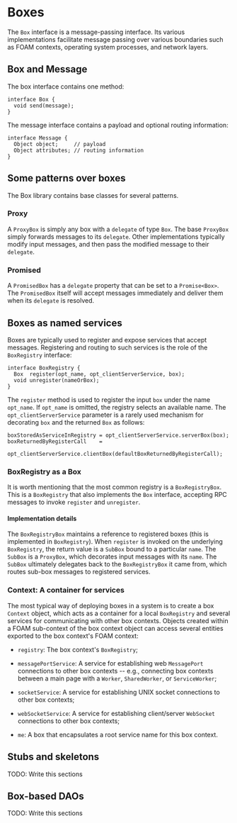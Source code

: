# Boxes

The `Box` interface is a message-passing interface. Its various
implementations facilitate message passing over various boundaries such as
FOAM contexts, operating system processes, and network layers.

## Box and Message

The box interface contains one method:

```
interface Box {
  void send(message);
}
```

The message interface contains a payload and optional routing information:

```
interface Message {
  Object object;     // payload
  Object attributes; // routing information
}
```

## Some patterns over boxes

The Box library contains base classes for several patterns.

### Proxy

A `ProxyBox` is simply any box with a `delegate` of type `Box`. The base
`ProxyBox` simply forwards messages to its `delegate`. Other implementations
typically modify input messages, and then pass the modified message to
their `delegate`.

### Promised

A `PromisedBox` has a `delegate` property that can be set to a
`Promise<Box>`. The `PromisedBox` itself will accept messages immediately and
deliver them when its `delegate` is resolved.

## Boxes as named services

Boxes are typically used to register and expose services that accept
messages. Registering and routing to such services is the role of the
`BoxRegistry` interface:

```
interface BoxRegistry {
  Box  register(opt_name, opt_clientServerService, box);
  void unregister(nameOrBox);
}
```

The `register` method is used to register the input `box` under the name
`opt_name`. If `opt_name` is omitted, the registry selects an available
name. The `opt_clientServerService` parameter is a rarely used mechanism for
decorating `box` and the returned `Box` as follows:

```
boxStoredAsServiceInRegistry = opt_clientServerService.serverBox(box);
boxReturnedByRegisterCall    =
    opt_clientServerService.clientBox(defaultBoxReturnedByRegisterCall);
```

### BoxRegistry as a Box

It is worth mentioning that the most common registry is a
`BoxRegistryBox`. This is a `BoxRegistry` that also implements the `Box`
interface, accepting RPC messages to invoke `register` and `unregister`.

#### Implementation details

The `BoxRegistryBox` maintains a reference to registered boxes (this is
implemented in `BoxRegistry`). When `register` is invoked on the underlying
`BoxRegistry`, the return value is a `SubBox` bound to a particular
`name`. The `SubBox` is a `ProxyBox`, which decorates input messages with its
`name`. The `SubBox` ultimately delegates back to the `BoxRegistryBox` it
came from, which routes sub-box messages to registered services.

### Context: A container for services

The most typical way of deploying boxes in a system is to create a box
`Context` object, which acts as a container for a local `BoxRegistry` and
several services for communicating with other box contexts. Objects created
within a FOAM sub-context of the box context object can access several
entities exported to the box context's FOAM context:

- `registry`: The box context's `BoxRegistry`;

- `messagePortService`: A service for establishing web `MessagePort`
  connections to other box contexts -- e.g., connecting box contexts between a
  main page with a `Worker`, `SharedWorker`, or `ServiceWorker`;

- `socketService`: A service for establishing UNIX socket connections to
  other box contexts;

- `webSocketService`: A service for establishing client/server `WebSocket`
  connections to other box contexts;

- `me`: A box that encapsulates a root service name for this box context.

## Stubs and skeletons

TODO: Write this sections

## Box-based DAOs

TODO: Write this sections
